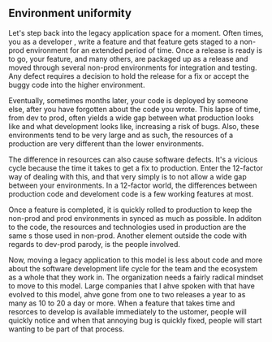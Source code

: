 ## Environment uniformity
Let's step back into the legacy application space for a moment. Often times, you as a developer
, write a feature and that feature gets staged to a non-prod environment for an extended period
of time. Once a release is ready is to go, your feature, and many others, are packaged up as a release and
moved through several non-prod environments for integration and testing. Any defect requires a decision to hold the
release for a fix or accept the buggy code into the higher environment.

Eventually, sometimes months later, your code is deployed by someone else, after you have forgotten about the code you wrote. This lapse of time, from dev to prod,
often yields a wide gap between what production looks like and what development looks like, increasing a risk of bugs. Also, these environments tend to be
very large and as such, the resources of a production are very different than the lower environments.

The difference in resources can also cause software defects. It's a vicious cycle because the time it takes to get a fix to production. Enter the 12-factor way
of dealing with this, and that very simply is to not allow a wide gap between your environments. In a 12-factor world, the differences between production code and develoment code is a few working features at most.

Once a feature is completed, it is quickly rolled to production to keep the non-prod and prod environments
in synced as much as possible. In additon to the code, the resources and technologies used in production are the same s those used in non-prod.
Another element outside the code with regards to dev-prod parody, is the people involved.

Now, moving a legacy application to this model is less about code and more about the software development life cycle for the team and the
ecosystem as a whole that they work in. The organization needs a fairly radical mindset to move to this model. Large companies that I ahve spoken with that have evolved to this model, ahve gone from one to two
releases a year to as many as 10 to 20 a day or more. When a feature that takes time and resorces to develop is available immediately to the ustomer, people will quickly notice and when that annoying bug is quickly fixed,
people will start wanting to be part of that process.
